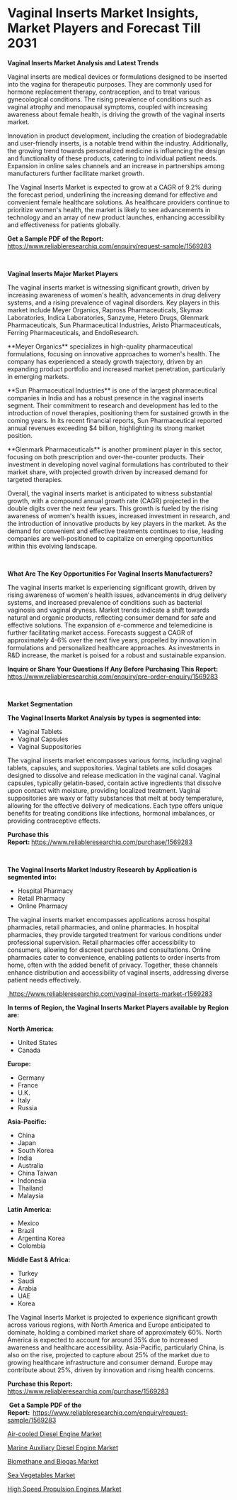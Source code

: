 <p><h1>Vaginal Inserts Market Insights, Market Players and Forecast Till 2031</h1></p><p><strong>Vaginal Inserts Market Analysis and Latest Trends</strong></p>
<p><p>Vaginal inserts are medical devices or formulations designed to be inserted into the vagina for therapeutic purposes. They are commonly used for hormone replacement therapy, contraception, and to treat various gynecological conditions. The rising prevalence of conditions such as vaginal atrophy and menopausal symptoms, coupled with increasing awareness about female health, is driving the growth of the vaginal inserts market. </p><p>Innovation in product development, including the creation of biodegradable and user-friendly inserts, is a notable trend within the industry. Additionally, the growing trend towards personalized medicine is influencing the design and functionality of these products, catering to individual patient needs. Expansion in online sales channels and an increase in partnerships among manufacturers further facilitate market growth. </p><p>The Vaginal Inserts Market is expected to grow at a CAGR of 9.2% during the forecast period, underlining the increasing demand for effective and convenient female healthcare solutions. As healthcare providers continue to prioritize women's health, the market is likely to see advancements in technology and an array of new product launches, enhancing accessibility and effectiveness for patients globally.</p></p>
<p><strong>Get a Sample PDF of the Report:&nbsp;</strong> <a href="https://www.reliableresearchiq.com/enquiry/request-sample/1569283?utm_campaign=1738&utm_medium=2&utm_source=Github&utm_content=ia&utm_term=14102024&utm_id=vaginal-inserts">https://www.reliableresearchiq.com/enquiry/request-sample/1569283</a></p>
<p>&nbsp;</p>
<p><strong>Vaginal Inserts Major Market Players</strong></p>
<p><p>The vaginal inserts market is witnessing significant growth, driven by increasing awareness of women's health, advancements in drug delivery systems, and a rising prevalence of vaginal disorders. Key players in this market include Meyer Organics, Rapross Pharmaceuticals, Skymax Laboratories, Indica Laboratories, Sanzyme, Hetero Drugs, Glenmark Pharmaceuticals, Sun Pharmaceutical Industries, Aristo Pharmaceuticals, Ferring Pharmaceuticals, and EndoResearch.</p><p>**Meyer Organics** specializes in high-quality pharmaceutical formulations, focusing on innovative approaches to women's health. The company has experienced a steady growth trajectory, driven by an expanding product portfolio and increased market penetration, particularly in emerging markets.</p><p>**Sun Pharmaceutical Industries** is one of the largest pharmaceutical companies in India and has a robust presence in the vaginal inserts segment. Their commitment to research and development has led to the introduction of novel therapies, positioning them for sustained growth in the coming years. In its recent financial reports, Sun Pharmaceutical reported annual revenues exceeding $4 billion, highlighting its strong market position.</p><p>**Glenmark Pharmaceuticals** is another prominent player in this sector, focusing on both prescription and over-the-counter products. Their investment in developing novel vaginal formulations has contributed to their market share, with projected growth driven by increased demand for targeted therapies.</p><p>Overall, the vaginal inserts market is anticipated to witness substantial growth, with a compound annual growth rate (CAGR) projected in the double digits over the next few years. This growth is fueled by the rising awareness of women's health issues, increased investment in research, and the introduction of innovative products by key players in the market. As the demand for convenient and effective treatments continues to rise, leading companies are well-positioned to capitalize on emerging opportunities within this evolving landscape.</p></p>
<p>&nbsp;</p>
<p><strong>What Are The Key Opportunities For Vaginal Inserts Manufacturers?</strong></p>
<p><p>The vaginal inserts market is experiencing significant growth, driven by rising awareness of women's health issues, advancements in drug delivery systems, and increased prevalence of conditions such as bacterial vaginosis and vaginal dryness. Market trends indicate a shift towards natural and organic products, reflecting consumer demand for safe and effective solutions. The expansion of e-commerce and telemedicine is further facilitating market access. Forecasts suggest a CAGR of approximately 4-6% over the next five years, propelled by innovation in formulations and personalized healthcare approaches. As investments in R&D increase, the market is poised for a robust and sustainable expansion.</p></p>
<p><strong>Inquire or Share Your Questions If Any Before Purchasing This Report:</strong> <a href="https://www.reliableresearchiq.com/enquiry/pre-order-enquiry/1569283?utm_campaign=1738&utm_medium=2&utm_source=Github&utm_content=ia&utm_term=14102024&utm_id=vaginal-inserts">https://www.reliableresearchiq.com/enquiry/pre-order-enquiry/1569283</a></p>
<p>&nbsp;</p>
<p><strong>Market Segmentation</strong></p>
<p><strong>The Vaginal Inserts Market Analysis by types is segmented into:</strong></p>
<p><ul><li>Vaginal Tablets</li><li>Vaginal Capsules</li><li>Vaginal Suppositories</li></ul></p>
<p><p>The vaginal inserts market encompasses various forms, including vaginal tablets, capsules, and suppositories. Vaginal tablets are solid dosages designed to dissolve and release medication in the vaginal canal. Vaginal capsules, typically gelatin-based, contain active ingredients that dissolve upon contact with moisture, providing localized treatment. Vaginal suppositories are waxy or fatty substances that melt at body temperature, allowing for the effective delivery of medications. Each type offers unique benefits for treating conditions like infections, hormonal imbalances, or providing contraceptive effects.</p></p>
<p><strong>Purchase this Report:&nbsp;</strong><a href="https://www.reliableresearchiq.com/purchase/1569283?utm_campaign=1738&utm_medium=2&utm_source=Github&utm_content=ia&utm_term=14102024&utm_id=vaginal-inserts">https://www.reliableresearchiq.com/purchase/1569283</a></p>
<p>&nbsp;</p>
<p><strong>The Vaginal Inserts Market Industry Research by Application is segmented into:</strong></p>
<p><ul><li>Hospital Pharmacy</li><li>Retail Pharmacy</li><li>Online Pharmacy</li></ul></p>
<p><p>The vaginal inserts market encompasses applications across hospital pharmacies, retail pharmacies, and online pharmacies. In hospital pharmacies, they provide targeted treatment for various conditions under professional supervision. Retail pharmacies offer accessibility to consumers, allowing for discreet purchases and consultations. Online pharmacies cater to convenience, enabling patients to order inserts from home, often with the added benefit of privacy. Together, these channels enhance distribution and accessibility of vaginal inserts, addressing diverse patient needs effectively.</p></p>
<p><a href="https://www.reliableresearchiq.com/vaginal-inserts-market-r1569283?utm_campaign=1738&utm_medium=2&utm_source=Github&utm_content=ia&utm_term=14102024&utm_id=vaginal-inserts">&nbsp;https://www.reliableresearchiq.com/vaginal-inserts-market-r1569283</a></p>
<p><strong>In terms of Region, the Vaginal Inserts Market Players available by Region are:</strong></p>
<p>
    <p> <strong> North America: </strong>
        <ul>
            <li>United States</li>
            <li>Canada</li>
        </ul>
        </p> 
    <p> <strong> Europe: </strong>
        <ul>
            <li>Germany</li>
            <li>France</li>
            <li>U.K.</li>
            <li>Italy</li>
            <li>Russia</li>
        </ul>
        </p> 
    <p> <strong> Asia-Pacific: </strong>
        <ul>
            <li>China</li>
            <li>Japan</li>
            <li>South Korea</li>
            <li>India</li>
            <li>Australia</li>
            <li>China Taiwan</li>
            <li>Indonesia</li>
            <li>Thailand</li>
            <li>Malaysia</li>
        </ul>
        </p> 
    <p> <strong> Latin America: </strong>
        <ul>
            <li>Mexico</li>
            <li>Brazil</li>
            <li>Argentina Korea</li>
            <li>Colombia</li>
        </ul>
        </p> 
    <p> <strong> Middle East & Africa: </strong>
        <ul>
            <li>Turkey</li>
            <li>Saudi</li>
            <li>Arabia</li>
            <li>UAE</li>
            <li>Korea</li>
        </ul>
    </p>
    </p>
<p><p>The Vaginal Inserts Market is projected to experience significant growth across various regions, with North America and Europe anticipated to dominate, holding a combined market share of approximately 60%. North America is expected to account for around 35% due to increased awareness and healthcare accessibility. Asia-Pacific, particularly China, is also on the rise, projected to capture about 25% of the market due to growing healthcare infrastructure and consumer demand. Europe may contribute about 25%, driven by innovation and rising health concerns.</p></p>
<p><strong>Purchase this Report: </strong><a href="https://www.reliableresearchiq.com/purchase/1569283?utm_campaign=1738&utm_medium=2&utm_source=Github&utm_content=ia&utm_term=14102024&utm_id=vaginal-inserts">https://www.reliableresearchiq.com/purchase/1569283</a></p>
<p>&nbsp;<strong>Get a Sample PDF of the Report:&nbsp;&nbsp;</strong><a href="https://www.reliableresearchiq.com/enquiry/request-sample/1569283?utm_campaign=1738&utm_medium=2&utm_source=Github&utm_content=ia&utm_term=14102024&utm_id=vaginal-inserts">https://www.reliableresearchiq.com/enquiry/request-sample/1569283</a></p>
<p><strong></strong></p>
<p><p><a href="https://www.linkedin.com/pulse/unveiling-market-trends-global-air-cooled-diesel-engine-growth-lqbxf?trk=public_post_embed_feed-article-content&utm_campaign=1738&utm_medium=2&utm_source=Github&utm_content=ia&utm_term=14102024&utm_id=vaginal-inserts">Air-cooled Diesel Engine Market</a></p><p><a href="https://www.linkedin.com/pulse/marine-auxiliary-diesel-engine-market-essentials-key-players-mgexf?trk=public_post_embed_feed-article-content&utm_campaign=1738&utm_medium=2&utm_source=Github&utm_content=ia&utm_term=14102024&utm_id=vaginal-inserts">Marine Auxiliary Diesel Engine Market</a></p><p><a href="https://www.linkedin.com/pulse/global-biomethane-biogas-market-status-2024-2031-forecast-xhcjf?trk=public_post_embed_feed-article-content&utm_campaign=1738&utm_medium=2&utm_source=Github&utm_content=ia&utm_term=14102024&utm_id=vaginal-inserts">Biomethane and Biogas Market</a></p><p><a href="https://www.linkedin.com/pulse/sea-vegetables-market-transformation-comparative-analysis-2024-2031-ovvyf?trk=public_post_embed_feed-article-content&utm_campaign=1738&utm_medium=2&utm_source=Github&utm_content=ia&utm_term=14102024&utm_id=vaginal-inserts">Sea Vegetables Market</a></p><p><a href="https://www.linkedin.com/pulse/high-speed-propulsion-engines-market-velocity-10-cagr-trajectory-ufk2f?trk=public_post_embed_feed-article-content&utm_campaign=1738&utm_medium=2&utm_source=Github&utm_content=ia&utm_term=14102024&utm_id=vaginal-inserts">High Speed Propulsion Engines Market</a></p></p>